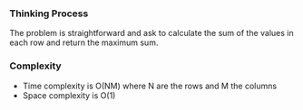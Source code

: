 ### Thinking Process

The problem is straightforward and ask to calculate the sum of the values in each row and return the maximum sum.

### Complexity

* Time complexity is O(NM) where N are the rows and M the columns
* Space complexity is O(1)
